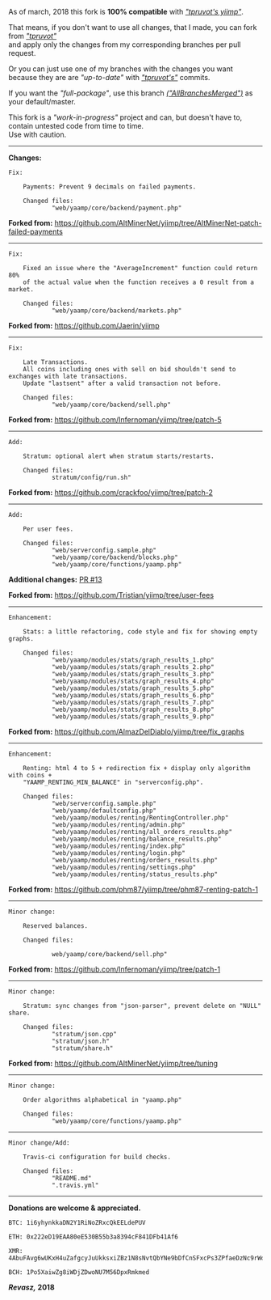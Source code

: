 
As of march, 2018 this fork is **100% compatible** with [*"tpruvot's yiimp"*](https://github.com/tpruvot/yiimp/tree/next).


That means, if you don't want to use all changes, that I made, you can fork from [*"tpruvot"*](https://github.com/tpruvot/yiimp/tree/next)<br/>
and apply only the changes from my corresponding branches per pull request.


Or you can just use one of my branches with the changes you want<br/>
because they are are *"up-to-date"* with [*"tpruvot's"*](https://github.com/tpruvot/yiimp/tree/next) commits.


If you want the *"full-package"*, use this branch [*("AllBranchesMerged")*](https://github.com/Revasz/yiimp/tree/AllBranchesMerged) as your default/master.


This fork is a *"work-in-progress"* project and can, but doesn't have to, contain untested code from time to time.<br/>
Use with caution.


_____


**Changes:**

	Fix:

		Payments: Prevent 9 decimals on failed payments.

		Changed files:
				"web/yaamp/core/backend/payment.php"


**Forked from:**
https://github.com/AltMinerNet/yiimp/tree/AltMinerNet-patch-failed-payments


_____


	Fix:

		Fixed an issue where the "AverageIncrement" function could return 80%
		of the actual value when the function receives a 0 result from a market.

		Changed files:
				"web/yaamp/core/backend/markets.php"


**Forked from:**
https://github.com/Jaerin/yiimp

_____


	Fix:

		Late Transactions.
		All coins including ones with sell on bid shouldn't send to exchanges with late transactions.
		Update "lastsent" after a valid transaction not before.

		Changed files:
				"web/yaamp/core/backend/sell.php"


**Forked from:**
https://github.com/Infernoman/yiimp/tree/patch-5


_____


	Add:

		Stratum: optional alert when stratum starts/restarts.

		Changed files:
				stratum/config/run.sh"


**Forked from:**
https://github.com/crackfoo/yiimp/tree/patch-2


_____
	
	
	Add:

		Per user fees.

		Changed files:  
				"web/serverconfig.sample.php"
				"web/yaamp/core/backend/blocks.php"
				"web/yaamp/core/functions/yaamp.php"


**Additional changes:** [PR #13](https://github.com/Revasz/yiimp/pull/13/commits/8fba1184f74af8db4f6b030830d000f47ae4c195)

**Forked from:**
https://github.com/Tristian/yiimp/tree/user-fees


_____
	
	
	Enhancement:

		Stats: a little refactoring, code style and fix for showing empty graphs.

		Changed files:
				"web/yaamp/modules/stats/graph_results_1.php"
				"web/yaamp/modules/stats/graph_results_2.php"
				"web/yaamp/modules/stats/graph_results_3.php"
				"web/yaamp/modules/stats/graph_results_4.php"
				"web/yaamp/modules/stats/graph_results_5.php"
				"web/yaamp/modules/stats/graph_results_6.php"
				"web/yaamp/modules/stats/graph_results_7.php"
				"web/yaamp/modules/stats/graph_results_8.php"
				"web/yaamp/modules/stats/graph_results_9.php"


**Forked from:**
https://github.com/AlmazDelDiablo/yiimp/tree/fix_graphs


_____
	
	
	Enhancement:

		Renting: html 4 to 5 + redirection fix + display only algorithm with coins +
		"YAAMP_RENTING_MIN_BALANCE" in "serverconfig.php".

		Changed files:
				"web/serverconfig.sample.php"
				"web/yaamp/defaultconfig.php"
				"web/yaamp/modules/renting/RentingController.php"
				"web/yaamp/modules/renting/admin.php"
				"web/yaamp/modules/renting/all_orders_results.php"
				"web/yaamp/modules/renting/balance_results.php"
				"web/yaamp/modules/renting/index.php"
				"web/yaamp/modules/renting/login.php"
				"web/yaamp/modules/renting/orders_results.php"
				"web/yaamp/modules/renting/settings.php"
				"web/yaamp/modules/renting/status_results.php"


**Forked from:**
https://github.com/phm87/yiimp/tree/phm87-renting-patch-1


_____
	
	
	Minor change:
		
		Reserved balances.

		Changed files:

				web/yaamp/core/backend/sell.php"


**Forked from:**
https://github.com/Infernoman/yiimp/tree/patch-1


_____
	
	
	Minor change:

		Stratum: sync changes from "json-parser", prevent delete on "NULL" share.

		Changed files:
				"stratum/json.cpp"
				"stratum/json.h"
				"stratum/share.h"


**Forked from:**
https://github.com/AltMinerNet/yiimp/tree/tuning


_____
	
	
	Minor change:

		Order algorithms alphabetical in "yaamp.php"

		Changed files:
				"web/yaamp/core/functions/yaamp.php"

_____


	Minor change/Add:

		Travis-ci configuration for build checks.

		Changed files:
				"README.md"
				".travis.yml"
				
_____


**Donations are welcome & appreciated.**


	BTC: 1i6yhynkkaDN2Y1RiNoZRxcQkEELdePUV

	ETH: 0x222eD19EAA80eE530B55b3a8394cF841DFb41Af6

	XMR: 4AbuFAvg6wUKxH4uZafgcyJuUkksxiZBz1N8sNvtQbYNe9bDfCnSFxcPs3ZPfaeDzNc9rWorxw4piBvEpuKvWL8dPSJxcPu

	BCH: 1Po5XaiwZg8iWDjZDwoNU7M56DpxRmkmed


***Revasz,* 2018**

